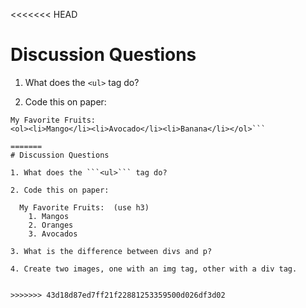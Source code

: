 <<<<<<< HEAD
# Discussion Questions

1. What does the ```<ul>``` tag do?

2. Code this on paper: 
```
My Favorite Fruits: 
<ol><li>Mango</li><li>Avocado</li><li>Banana</li></ol>```

=======
# Discussion Questions

1. What does the ```<ul>``` tag do?

2. Code this on paper: 

  My Favorite Fruits:  (use h3)
    1. Mangos
    2. Oranges
    3. Avocados

3. What is the difference between divs and p?

4. Create two images, one with an img tag, other with a div tag.


>>>>>>> 43d18d87ed7ff21f22881253359500d026df3d02
